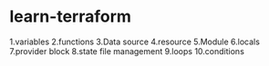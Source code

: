 # learn-terraform

1.variables
2.functions
3.Data source
4.resource
5.Module
6.locals
7.provider block
8.state file management
9.loops
10.conditions